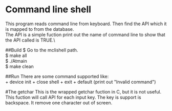 # Command line shell
This program reads command line from keyboard. Then find the API which it is mapped to from the database.\
The API is a simple fuction print out the name of command line to show that the API called is TRUE.\

##Build
$ Go to the mclishell path. \
$ make all\
$ ./Atmain\
$ make clean

##Run
There are some command supported like:\
	+ device init
	+ close shell
	+ exit
	+ default (print out "Invalid command")

#The getchar
This is the wrapped getchar fuction in C, but it is not useful.
This fuction will call API for each input key. The key is support is backspace. It remove one
character out of screen.